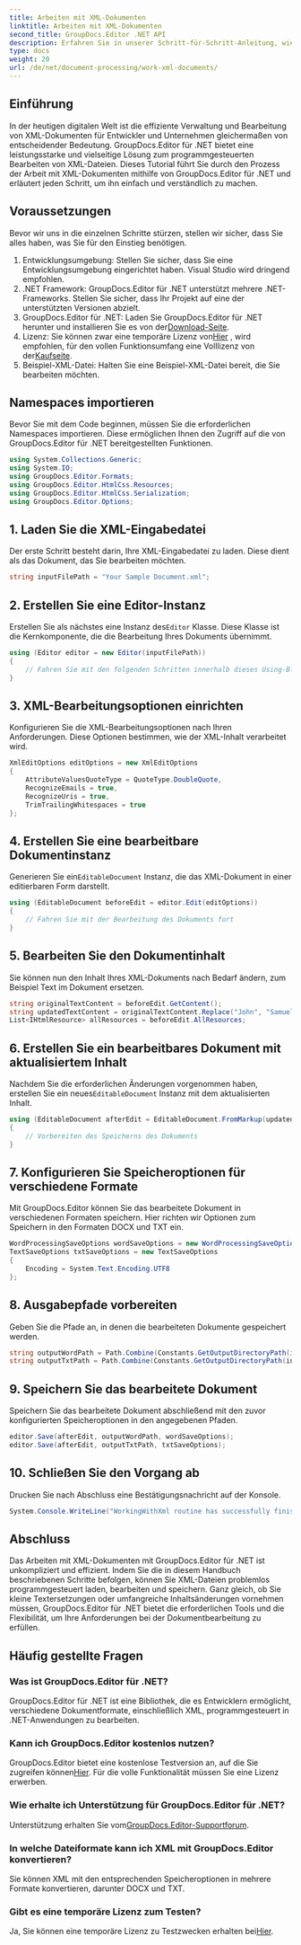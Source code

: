 ```yaml
---
title: Arbeiten mit XML-Dokumenten
linktitle: Arbeiten mit XML-Dokumenten
second_title: GroupDocs.Editor .NET API
description: Erfahren Sie in unserer Schritt-für-Schritt-Anleitung, wie Sie XML-Dokumente mit GroupDocs.Editor für .NET effizient bearbeiten. Dabei werden alle wichtigen Schritte und Optionen behandelt.
type: docs
weight: 20
url: /de/net/document-processing/work-xml-documents/
---
```

## Einführung
In der heutigen digitalen Welt ist die effiziente Verwaltung und Bearbeitung von XML-Dokumenten für Entwickler und Unternehmen gleichermaßen von entscheidender Bedeutung. GroupDocs.Editor für .NET bietet eine leistungsstarke und vielseitige Lösung zum programmgesteuerten Bearbeiten von XML-Dateien. Dieses Tutorial führt Sie durch den Prozess der Arbeit mit XML-Dokumenten mithilfe von GroupDocs.Editor für .NET und erläutert jeden Schritt, um ihn einfach und verständlich zu machen.
## Voraussetzungen
Bevor wir uns in die einzelnen Schritte stürzen, stellen wir sicher, dass Sie alles haben, was Sie für den Einstieg benötigen.
1. Entwicklungsumgebung: Stellen Sie sicher, dass Sie eine Entwicklungsumgebung eingerichtet haben. Visual Studio wird dringend empfohlen.
2. .NET Framework: GroupDocs.Editor für .NET unterstützt mehrere .NET-Frameworks. Stellen Sie sicher, dass Ihr Projekt auf eine der unterstützten Versionen abzielt.
3.  GroupDocs.Editor für .NET: Laden Sie GroupDocs.Editor für .NET herunter und installieren Sie es von der[Download-Seite](https://releases.groupdocs.com/editor/net/).
4.  Lizenz: Sie können zwar eine temporäre Lizenz von[Hier](https://purchase.groupdocs.com/temporary-license/) , wird empfohlen, für den vollen Funktionsumfang eine Volllizenz von der[Kaufseite](https://purchase.groupdocs.com/buy).
5. Beispiel-XML-Datei: Halten Sie eine Beispiel-XML-Datei bereit, die Sie bearbeiten möchten.
## Namespaces importieren
Bevor Sie mit dem Code beginnen, müssen Sie die erforderlichen Namespaces importieren. Diese ermöglichen Ihnen den Zugriff auf die von GroupDocs.Editor für .NET bereitgestellten Funktionen.
```csharp
using System.Collections.Generic;
using System.IO;
using GroupDocs.Editor.Formats;
using GroupDocs.Editor.HtmlCss.Resources;
using GroupDocs.Editor.HtmlCss.Serialization;
using GroupDocs.Editor.Options;
```
## 1. Laden Sie die XML-Eingabedatei
Der erste Schritt besteht darin, Ihre XML-Eingabedatei zu laden. Diese dient als das Dokument, das Sie bearbeiten möchten.
```csharp
string inputFilePath = "Your Sample Document.xml";
```
## 2. Erstellen Sie eine Editor-Instanz
 Erstellen Sie als nächstes eine Instanz des`Editor` Klasse. Diese Klasse ist die Kernkomponente, die die Bearbeitung Ihres Dokuments übernimmt.
```csharp
using (Editor editor = new Editor(inputFilePath))
{
    // Fahren Sie mit den folgenden Schritten innerhalb dieses Using-Blocks fort
}
```
## 3. XML-Bearbeitungsoptionen einrichten
Konfigurieren Sie die XML-Bearbeitungsoptionen nach Ihren Anforderungen. Diese Optionen bestimmen, wie der XML-Inhalt verarbeitet wird.
```csharp
XmlEditOptions editOptions = new XmlEditOptions
{
    AttributeValuesQuoteType = QuoteType.DoubleQuote,
    RecognizeEmails = true,
    RecognizeUris = true,
    TrimTrailingWhitespaces = true
};
```
## 4. Erstellen Sie eine bearbeitbare Dokumentinstanz
 Generieren Sie ein`EditableDocument` Instanz, die das XML-Dokument in einer editierbaren Form darstellt.
```csharp
using (EditableDocument beforeEdit = editor.Edit(editOptions))
{
    // Fahren Sie mit der Bearbeitung des Dokuments fort
}
```
## 5. Bearbeiten Sie den Dokumentinhalt
Sie können nun den Inhalt Ihres XML-Dokuments nach Bedarf ändern, zum Beispiel Text im Dokument ersetzen.
```csharp
string originalTextContent = beforeEdit.GetContent();
string updatedTextContent = originalTextContent.Replace("John", "Samuel");
List<IHtmlResource> allResources = beforeEdit.AllResources;
```
## 6. Erstellen Sie ein bearbeitbares Dokument mit aktualisiertem Inhalt
 Nachdem Sie die erforderlichen Änderungen vorgenommen haben, erstellen Sie ein neues`EditableDocument` Instanz mit dem aktualisierten Inhalt.
```csharp
using (EditableDocument afterEdit = EditableDocument.FromMarkup(updatedTextContent, allResources))
{
    // Vorbereiten des Speicherns des Dokuments
}
```
## 7. Konfigurieren Sie Speicheroptionen für verschiedene Formate
Mit GroupDocs.Editor können Sie das bearbeitete Dokument in verschiedenen Formaten speichern. Hier richten wir Optionen zum Speichern in den Formaten DOCX und TXT ein.
```csharp
WordProcessingSaveOptions wordSaveOptions = new WordProcessingSaveOptions(WordProcessingFormats.Docx);
TextSaveOptions txtSaveOptions = new TextSaveOptions
{
    Encoding = System.Text.Encoding.UTF8
};
```
## 8. Ausgabepfade vorbereiten
Geben Sie die Pfade an, in denen die bearbeiteten Dokumente gespeichert werden.
```csharp
string outputWordPath = Path.Combine(Constants.GetOutputDirectoryPath(inputFilePath), Path.GetFileNameWithoutExtension(inputFilePath) + ".docx");
string outputTxtPath = Path.Combine(Constants.GetOutputDirectoryPath(inputFilePath), Path.GetFileNameWithoutExtension(inputFilePath) + ".txt");
```
## 9. Speichern Sie das bearbeitete Dokument
Speichern Sie das bearbeitete Dokument abschließend mit den zuvor konfigurierten Speicheroptionen in den angegebenen Pfaden.
```csharp
editor.Save(afterEdit, outputWordPath, wordSaveOptions);
editor.Save(afterEdit, outputTxtPath, txtSaveOptions);
```
## 10. Schließen Sie den Vorgang ab
Drucken Sie nach Abschluss eine Bestätigungsnachricht auf der Konsole.
```csharp
System.Console.WriteLine("WorkingWithXml routine has successfully finished");
```
## Abschluss
Das Arbeiten mit XML-Dokumenten mit GroupDocs.Editor für .NET ist unkompliziert und effizient. Indem Sie die in diesem Handbuch beschriebenen Schritte befolgen, können Sie XML-Dateien problemlos programmgesteuert laden, bearbeiten und speichern. Ganz gleich, ob Sie kleine Textersetzungen oder umfangreiche Inhaltsänderungen vornehmen müssen, GroupDocs.Editor für .NET bietet die erforderlichen Tools und die Flexibilität, um Ihre Anforderungen bei der Dokumentbearbeitung zu erfüllen.
## Häufig gestellte Fragen
### Was ist GroupDocs.Editor für .NET?
GroupDocs.Editor für .NET ist eine Bibliothek, die es Entwicklern ermöglicht, verschiedene Dokumentformate, einschließlich XML, programmgesteuert in .NET-Anwendungen zu bearbeiten.
### Kann ich GroupDocs.Editor kostenlos nutzen?
 GroupDocs.Editor bietet eine kostenlose Testversion an, auf die Sie zugreifen können[Hier](https://releases.groupdocs.com/). Für die volle Funktionalität müssen Sie eine Lizenz erwerben.
### Wie erhalte ich Unterstützung für GroupDocs.Editor für .NET?
 Unterstützung erhalten Sie vom[GroupDocs.Editor-Supportforum](https://forum.groupdocs.com/c/editor/20).
### In welche Dateiformate kann ich XML mit GroupDocs.Editor konvertieren?
Sie können XML mit den entsprechenden Speicheroptionen in mehrere Formate konvertieren, darunter DOCX und TXT.
### Gibt es eine temporäre Lizenz zum Testen?
 Ja, Sie können eine temporäre Lizenz zu Testzwecken erhalten bei[Hier](https://purchase.groupdocs.com/temporary-license/).